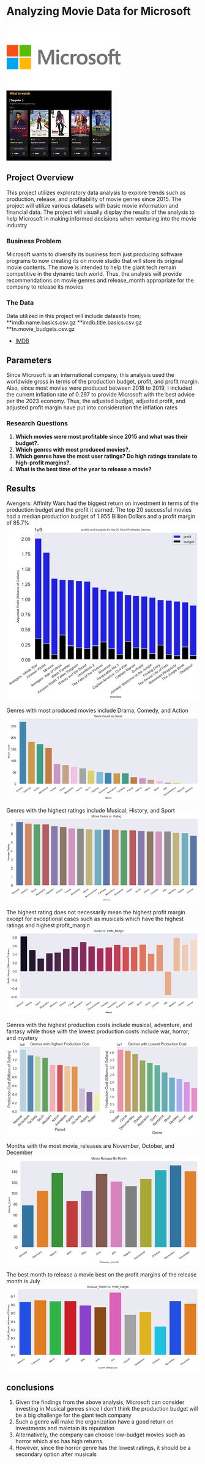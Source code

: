 # Analyzing Movie Data for Microsoft
![Microsoft](https://github.com/ksila01/dsc-phase-1-project/blob/main/image%2010.png)
![Microsoft](https://github.com/ksila01/dsc-phase-1-project/blob/main/download.jpg)
## Project Overview

This project utilizes exploratory data analysis to explore trends such as production, release, and profitability of movie genres since 2015. The project will utilize various datasets with basic movie information and financial data. The project will visually display the results of the analysis to help Microsoft in making informed decisions when venturing into the movie industry
### Business Problem

Microsoft wants to diversify its business from just producing software programs to now creating its on movie studio that will store its original movie contents. The move is intended to help the giant tech remain competitive in the dynamic tech world. Thus, the analysis will provide recommendations on movie genres and release_month appropriate for the company to release its movies
### The Data

Data utilized in this project will include datasets from;
**imdb.name.basics.csv.gz
**imdb.title.basics.csv.gz
**tn.movie_budgets.csv.gz
* [IMDB](https://github.com/ksila01/dsc-phase-1-project/blob/main/download.png)

## Parameters

Since Microsoft is an international company, this analysis used the worldwide gross in terms of the production budget, profit, and profit margin. Also, since most movies were produced between 2018 to 2019, I included the current inflation rate of 0.297 to provide Microsoft with the best advice per the 2023 economy. Thus, the adjusted budget, adjusted profit, and adjusted profit margin have put into consideration the inflation rates

### Research Questions

1. **Which movies were most profitable since 2015 and what was their budget?.** 
2. **Which genres with most produced movies?.** 
3. **Which genres have the most user ratings? Do high ratings translate to high-profit margins?.** 
4. **What is the best time of the year to release a movie?** 

## Results

Avengers: Affinity Wars had the biggest return on investment in terms of the production budget and the profit it earned. The top 20 successful movies had a median production budget of 1.955 Billion Dollars and a profit margin of 85.7%
![Production_budget, profit vs Movies](https://github.com/ksila01/dsc-phase-1-project/blob/main/image%201.png)

Genres with most produced movies include Drama, Comedy, and Action
![most produced genres](https://github.com/ksila01/dsc-phase-1-project/blob/main/Image%203.png)

Genres with the highest ratings include Musical, History, and Sport
![Highest Ratings](https://github.com/ksila01/dsc-phase-1-project/blob/main/Image%204.png)

The highest rating does not necessarily mean the highest profit margin except for exceptional cases such as musicals which have the highest ratings and highest profit_margin
![Ratings Vs Profit](https://github.com/ksila01/dsc-phase-1-project/blob/main/Image%205.png)

Genres with the highest production costs include musical, adventure, and fantasy while those with the lowest production costs include war, horror, and mystery
![Highest and Lowest Production Cost](https://github.com/ksila01/dsc-phase-1-project/blob/main/Image%206.png)

Months with the most movie_releases are November, October, and December
![Highest Release Months](https://github.com/ksila01/dsc-phase-1-project/blob/main/Image%207.png)

The best month to release a movie best on the profit margins of the release month is July
![Best Release Month](https://github.com/ksila01/dsc-phase-1-project/blob/main/Image%208.png)

## conclusions

1. Given the findings from the above analysis, Microsoft can consider investing in Musical
genres since I don’t think the production budget will be a big challenge for the giant tech
company
2. Such a genre will make the organization have a good return on investments and
maintain its reputation
3. Alternatively, the company can choose low-budget movies such as horror which also
has high returns.
4. However, since the horror genre has the lowest ratings, it should be a secondary option after
musicals
